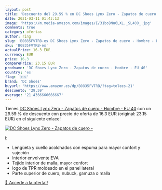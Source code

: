 ```yaml
---
layout: post
title: 'Descuento del 29.59 % en DC Shoes Lynx Zero - Zapatos de cuero - '
date: 2021-03-11 01:43:13
image: 'https://m.media-amazon.com/images/I/31boBNu6LXL._SL400_.jpg'
comments: true
category: ofertas
author: ring
slug: 'B0835FVTRB-es DC Shoes Lynx Zero - Zapatos de cuero - Hombre - EU 40'
sku: 'B0835FVTRB-es'
actualPrice: 16.3 EUR
currency: EUR
price: 16.3
comparePrice: 23.15 EUR
prodname: 'DC Shoes Lynx Zero - Zapatos de cuero - Hombre - EU 40'
country: 'es'
flag: '🇪🇸'
brand: 'DC Shoes'
buyurl: 'https://www.amazon.es/dp/B0835FVTRB/?tag=tolees-21'
descuento: '29.59'
average: '21.4366666666667'
---
```


Tienes [DC Shoes Lynx Zero - Zapatos de cuero - Hombre - EU 40](https://www.amazon.es/dp/B0835FVTRB/?tag=tolees-21) con un 29.59 % de descuento con precio de oferta de 16.3 EUR (original: 23.15 EUR) en el siguiente enlace!

[![DC Shoes Lynx Zero - Zapatos de cuero - ](https://m.media-amazon.com/images/I/31boBNu6LXL._SL400_.jpg)](https://www.amazon.es/dp/B0835FVTRB/?tag=tolees-21)

ℹ️:

- Lengüeta y cuello acolchados con espuma para mayor confort y sujeción
- Interior envolvente EVA
- Tejido interior de malla, mayor confort
- logo de TPR moldeado en el panel lateral
- Parte superior de cuero, nubuck, gamuza o malla

[🛒 Accede a la oferta!!](https://www.amazon.es/dp/B0835FVTRB/?tag=tolees-21)
